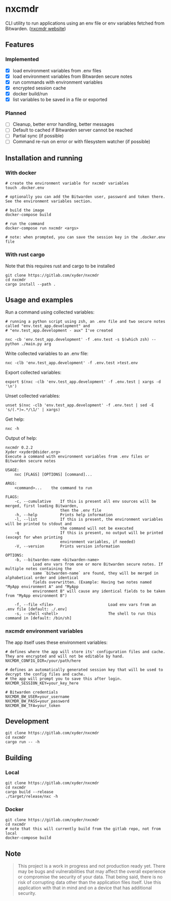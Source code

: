 # nxcmdr

CLI utility to run applications using an env file or env variables fetched from Bitwarden.
([nxcmdr website](https://gitlab.com/xyder/nxcmdr))

## Features

### Implemented
- [x] load environment variables from .env files
- [x] load environment variables from Bitwarden secure notes
- [x] run commands with environment variables
- [x] encrypted session cache
- [x] docker build/run
- [x] list variables to be saved in a file or exported

### Planned
- [ ] Cleanup, better error handling, better messages
- [ ] Default to cached if Bitwarden server cannot be reached
- [ ] Partial sync (if possible)
- [ ] Command re-run on error or with filesystem watcher (if possible)

## Installation and running

### With docker

```
# create the environment variable for nxcmdr variables
touch .docker.env

# optionally you can add the Bitwarden user, password and token there. See the environment variables section.

# build the image
docker-compose build

# run the command
docker-compose run nxcmdr <args>

# note: when prompted, you can save the session key in the .docker.env file
```

### With rust cargo

Note that this requires rust and cargo to be installed
```
git clone https://gitlab.com/xyder/nxcmdr
cd nxcmdr
cargo install --path .
```

## Usage and examples

Run a command using collected variables:
```
# running a python script using zsh, an .env file and two secure notes called "env.test_app.development" and
# "env.test_app.development - aux" I've created

nxc -cb 'env.test_app.development' -f .env.test -s $(which zsh) -- python ./main.py arg
```

Write collected variables to an .env file:
```
nxc -clb 'env.test_app.development' -f .env.test >test.env
```

Export collected variables:
```
export $(nxc -clb 'env.test_app.development' -f .env.test | xargs -d '\n')
```

Unset collected variables:
```
unset $(nxc -clb 'env.test_app.development' -f .env.test | sed -E 's/(.*)=.*/\1/' | xargs)
```

Get help:
```
nxc -h
```

Output of help:

```
nxcmdr 0.2.2
Xyder <xyder@dsider.org>
Execute a command with environment variables from .env files or Bitwarden secure notes

USAGE:
    nxc [FLAGS] [OPTIONS] [command]...

ARGS:
    <command>...    the command to run

FLAGS:
    -c, --cumulative    If this is present all env sources will be merged, first loading Bitwarden,
                        then the .env file
    -h, --help          Prints help information
    -l, --list          If this is present, the environment variables will be printed to stdout and
                        the command will not be executed
    -q                  If this is present, no output will be printed (except for when printing
                        environment variables, if needed)
    -V, --version       Prints version information

OPTIONS:
    -b, --bitwarden-name <bitwarden-name>
            Load env vars from one or more Bitwarden secure notes. If multiple notes containing the
            same `bitwarden-name` are found, they will be merged in alphabetical order and identical
            fields overwritten. (Example: Having two notes named "MyApp environment A" and "MyApp
            environment B" will cause any identical fields to be taken from "MyApp environment B")

    -f, --file <file>                        Load env vars from an .env file [default: ./.env]
    -s, --shell <shell>                      The shell to run this command in [default: /bin/sh]
```

### nxcmdr environment variables

The app itself uses these environment variables:

```
# defines where the app will store its' configuration files and cache. They are encrypted and will not be editable by hand.
NXCMDR_CONFIG_DIR=/your/path/here

# defines an automatically generated session key that will be used to decrypt the config files and cache.
# the app will prompt you to save this after login.
NXCMDR_SESSION_KEY=your_key_here

# Bitwarden credentials
NXCMDR_BW_USER=your_username
NXCMDR_BW_PASS=your_password
NXCMDR_BW_TFA=your_token
```

## Development

```
git clone https://gitlab.com/xyder/nxcmdr
cd nxcmdr
cargo run -- -h
```

## Building

### Local

```
git clone https://gitlab.com/xyder/nxcmdr
cd nxcmdr
cargo build --release
./target/release/nxc -h
```

### Docker

```
git clone https://gitlab.com/xyder/nxcmdr
cd nxcmdr
# note that this will currently build from the gitlab repo, not from local
docker-compose build
```

## Note
> This project is a work in progress and not production ready yet. There may be bugs and vulnerabilities that may affect
> the overall experience or compromise the security of your data. That being said, there is no risk of corrupting data
> other than the application files itself. Use this application with that in mind and on a device that has additional
> security.
